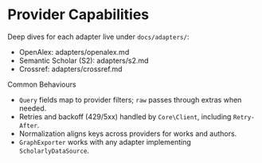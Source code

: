 # Provider Capabilities

Deep dives for each adapter live under `docs/adapters/`:
- OpenAlex: adapters/openalex.md
- Semantic Scholar (S2): adapters/s2.md
- Crossref: adapters/crossref.md

Common Behaviours
- `Query` fields map to provider filters; `raw` passes through extras when needed.
- Retries and backoff (429/5xx) handled by `Core\Client`, including `Retry-After`.
- Normalization aligns keys across providers for works and authors.
- `GraphExporter` works with any adapter implementing `ScholarlyDataSource`.
